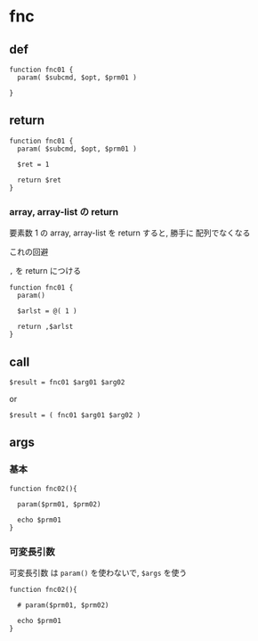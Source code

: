 
# fnc

## def

```
function fnc01 {
  param( $subcmd, $opt, $prm01 )

}
```


## return

```
function fnc01 {
  param( $subcmd, $opt, $prm01 )

  $ret = 1

  return $ret
}
```


### array, array-list の return

要素数 1 の array, array-list を return すると,
勝手に 配列でなくなる

これの回避

`,` を return につける

```
function fnc01 {
  param()

  $arlst = @( 1 )

  return ,$arlst
}
```


## call

```
$result = fnc01 $arg01 $arg02
```

or

```
$result = ( fnc01 $arg01 $arg02 )
```


## args

### 基本

```
function fnc02(){

  param($prm01, $prm02)

  echo $prm01
}
```



### 可変長引数

可変長引数 は `param()` を使わないで, `$args` を使う

```
function fnc02(){

  # param($prm01, $prm02)

  echo $prm01
}
```


